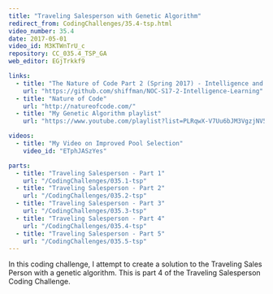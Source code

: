 ```yaml
---
title: "Traveling Salesperson with Genetic Algorithm"
redirect_from: CodingChallenges/35.4-tsp.html
video_number: 35.4
date: 2017-05-01
video_id: M3KTWnTrU_c
repository: CC_035.4_TSP_GA
web_editor: EGjTrkkf9

links:
  - title: "The Nature of Code Part 2 (Spring 2017) - Intelligence and Learning"
    url: "https://github.com/shiffman/NOC-S17-2-Intelligence-Learning"
  - title: "Nature of Code"
    url: "http://natureofcode.com/"
  - title: "My Genetic Algorithm playlist"
    url: "https://www.youtube.com/playlist?list=PLRqwX-V7Uu6bJM3VgzjNV5YxVxUwzALHV"

videos:
  - title: "My Video on Improved Pool Selection"
    video_id: "ETphJASzYes"

parts:
  - title: "Traveling Salesperson - Part 1"
    url: "/CodingChallenges/035.1-tsp"
  - title: "Traveling Salesperson - Part 2"
    url: "/CodingChallenges/035.2-tsp"
  - title: "Traveling Salesperson - Part 3"
    url: "/CodingChallenges/035.3-tsp"
  - title: "Traveling Salesperson - Part 4"
    url: "/CodingChallenges/035.4-tsp"
  - title: "Traveling Salesperson - Part 5"
    url: "/CodingChallenges/035.5-tsp"
---
```


In this coding challenge, I attempt to create a solution to the Traveling Sales Person with a genetic algorithm. This is part 4 of the Traveling Salesperson Coding Challenge.
